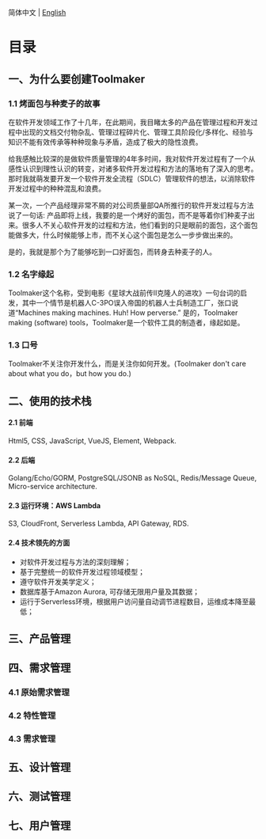 简体中文 | [English](./README.md)

# 目录
 ## 一、为什么要创建Toolmaker
 ### 1.1 烤面包与种麦子的故事
 在软件开发领域工作了十几年，在此期间，我目睹太多的产品在管理过程和开发过程中出现的文档交付物杂乱、管理过程碎片化、管理工具阶段化/多样化、经验与知识不能有效传承等种种现象与矛盾，造成了极大的隐性浪费。
 
 给我感触比较深的是做软件质量管理的4年多时间，我对软件开发过程有了一个从感性认识到理性认识的转变，对诸多软件开发过程和方法的落地有了深入的思考。那时我就萌发要开发一个软件开发全流程（SDLC）管理软件的想法，以消除软件开发过程中的种种混乱和浪费。

 某一次，一个产品经理非常不屑的对公司质量部QA所推行的软件开发过程与方法说了一句话: 产品即将上线，我要的是一个烤好的面包，而不是等着你们种麦子出来。很多人不关心软件开发的过程和方法，他们看到的只是眼前的面包，这个面包能做多大，什么时候能够上市，而不关心这个面包是怎么一步步做出来的。

 是的，我就是那个为了能够吃到一口好面包，而转身去种麦子的人。

 ### 1.2 名字缘起
Toolmaker这个名称，受到电影《星球大战前传II克隆人的进攻》一句台词的启发，其中一个情节是机器人C-3PO误入帝国的机器人士兵制造工厂，张口说道“Machines making machines. Huh! How perverse.” 是的，Toolmaker making (software) tools，Toolmaker是一个软件工具的制造者，缘起如是。

  ### 1.3 口号
 Toolmaker不关注你开发什么，而是关注你如何开发。(Toolmaker don't care about what you do，but how you do.)

 ## 二、使用的技术栈
 #### 2.1 前端
  Html5, CSS, JavaScript, VueJS, Element, Webpack.

 #### 2.2 后端
  Golang/Echo/GORM, PostgreSQL/JSONB as NoSQL, Redis/Message Queue, Micro-service architecture.

 #### 2.3 运行环境：AWS Lambda
  S3, CloudFront, Serverless Lambda, API Gateway, RDS.

 #### 2.4 技术领先的方面
  * 对软件开发过程与方法的深刻理解；
  * 基于完整统一的软件开发过程领域模型；
  * 遵守软件开发美学定义；
  * 数据库基于Amazon Aurora, 可存储无限用户量及其数据；
  * 运行于Serverless环境，根据用户访问量自动调节进程数目，运维成本降至最低；  

 ## 三、产品管理

 ## 四、需求管理
  ### 4.1 原始需求管理
  ### 4.2 特性管理
  ### 4.3 需求管理
 ## 五、设计管理
 ## 六、测试管理
 ## 七、用户管理
